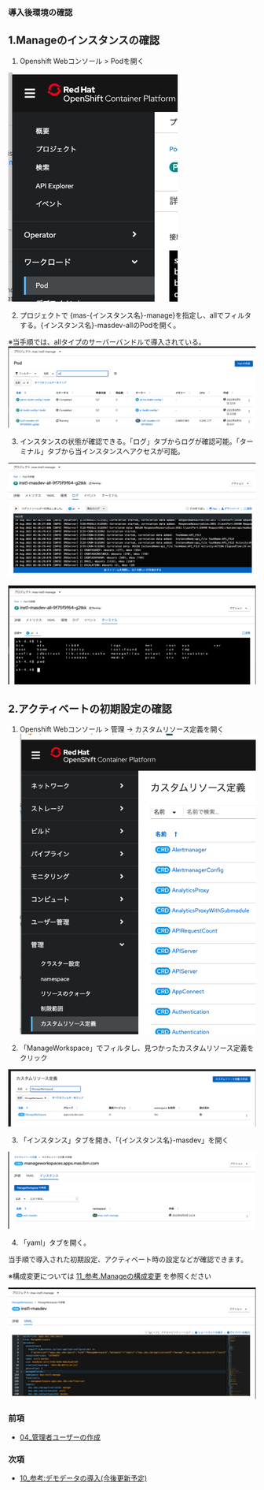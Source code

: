 ### 導入後環境の確認

## 1.Manageのインスタンスの確認

1. Openshift Webコンソール > Podを開く

![](2022-08-24-11-40-35.png)

2. プロジェクトで {mas-{インスタンス名}-manage}を指定し、allでフィルタする。{インスタンス名}-masdev-allのPodを開く。

※当手順では、allタイプのサーバーバンドルで導入されている。
![](2022-08-24-11-36-32.png)

3. インスタンスの状態が確認できる。「ログ」タブからログが確認可能。「ターミナル」タブから当インスタンスへアクセスが可能。

![](2022-08-24-11-39-18.png)

![](2022-08-24-11-39-33.png)

## 2.アクティベートの初期設定の確認

1. Openshift Webコンソール > 管理 -> カスタムリソース定義を開く
![](2022-08-24-11-41-17.png)

2. 「ManageWorkspace」でフィルタし、見つかったカスタムリソース定義をクリック

![](2022-08-24-11-42-13.png)

3. 「インスタンス」タブを開き、「{インスタンス名}-masdev」を開く
   
![](2022-08-24-11-43-27.png)

4. 「yaml」タブを開く。

当手順で導入された初期設定、アクティベート時の設定などが確認できます。
   
※構成変更については [11_参考.Manageの構成変更](../11_reactivate/index.md) を参照ください

![](2022-08-24-11-46-28.png)

### 前項
- [ 04_管理者ユーザーの作成 ](../04_maxadmin/index.md)

### 次項
- [ 10_参考:デモデータの導入(今後更新予定) ](../10_demodata/index.md)
